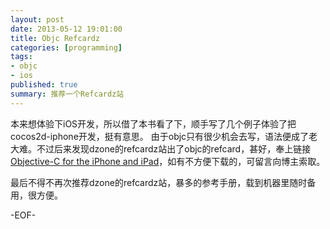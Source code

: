 ```yaml
---
layout: post
date: 2013-05-12 19:01:00
title: Objc Refcardz
categories: [programming]
tags: 
- objc
- ios
published: true
summary: 推荐一个Refcardz站
---
```


本来想体验下iOS开发，所以借了本书看了下，顺手写了几个例子体验了把cocos2d-iphone开发，挺有意思。
由于objc只有很少机会去写，语法便成了老大难。不过后来发现dzone的refcardz站出了objc的refcard，甚好，奉上链接[Objective-C for the iPhone and iPad](http://refcardz.dzone.com/refcardz/objective-c-iphone-and-ipad)，如有不方便下载的，可留言向博主索取。

最后不得不再次推荐dzone的refcardz站，暴多的参考手册，载到机器里随时备用，很方便。

-EOF-